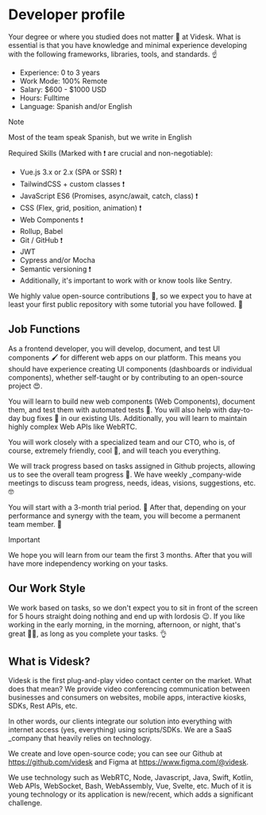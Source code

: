# Developer profile

Your degree or where you studied does not matter 👻 at Videsk. What is essential is that you have knowledge and minimal experience developing with the following frameworks, libraries, tools, and standards. ☝

- Experience: 0 to 3 years
- Work Mode: 100% Remote
- Salary: $600 - $1000 USD
- Hours: Fulltime
- Language: Spanish and/or English

> [!NOTE]  
> Most of the team speak Spanish, but we write in English

Required Skills (Marked with ❗ are crucial and non-negotiable):

- Vue.js 3.x or 2.x (SPA or SSR) ❗
- TailwindCSS + custom classes ❗
- JavaScript ES6 (Promises, async/await, catch, class) ❗
- CSS (Flex, grid, position, animation) ❗
- Web Components ❗
- Rollup, Babel
- Git / GitHub ❗
- JWT
- Cypress and/or Mocha
- Semantic versioning ❗
- Additionally, it's important to work with or know tools like Sentry.

We highly value open-source contributions 🤗, so we expect you to have at least your first public repository with some tutorial you have followed. 🧐

## Job Functions

As a frontend developer, you will develop, document, and test UI components 🖌 for different web apps on our platform. This means you should have experience creating UI components (dashboards or individual components), whether self-taught or by contributing to an open-source project 😍.

You will learn to build new web components (Web Components), document them, and test them with automated tests 🤖. You will also help with day-to-day bug fixes 🐞 in our existing UIs. Additionally, you will learn to maintain highly complex Web APIs like WebRTC.

You will work closely with a specialized team and our CTO, who is, of course, extremely friendly, cool 🤪, and will teach you everything.

We will track progress based on tasks assigned in Github projects, allowing us to see the overall team progress 🤟. We have weekly _company-wide meetings to discuss team progress, needs, ideas, visions, suggestions, etc. 🤓

You will start with a 3-month trial period. 🤝 After that, depending on your performance and synergy with the team, you will become a permanent team member. 🥳

> [!IMPORTANT]  
> We hope you will learn from our team the first 3 months. After that you will have more independency working on your tasks.

## Our Work Style

We work based on tasks, so we don't expect you to sit in front of the screen for 5 hours straight doing nothing and end up with lordosis 😉. If you like working in the early morning, in the morning, afternoon, or night, that's great 🤷‍♀️, as long as you complete your tasks. 👌

## What is Videsk?

Videsk is the first plug-and-play video contact center on the market. What does that mean? We provide video conferencing communication between businesses and consumers on websites, mobile apps, interactive kiosks, SDKs, Rest APIs, etc.

In other words, our clients integrate our solution into everything with internet access (yes, everything) using scripts/SDKs. We are a SaaS _company that heavily relies on technology.

We create and love open-source code; you can see our Github at https://github.com/videsk and Figma at https://www.figma.com/@videsk.

We use technology such as WebRTC, Node, Javascript, Java, Swift, Kotlin, Web APIs, WebSocket, Bash, WebAssembly, Vue, Svelte, etc. Much of it is young technology or its application is new/recent, which adds a significant challenge.
